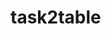 # task2table
<!DOCTYPE html>
<html>
<head>
    <title>Characteristics Table</title>
    <style>
        table {
            border-collapse: collapse;
            width: 60%;
            margin: 20px auto;
        }

        th, td {
            border: 1px solid black;
            padding: 8px;
            text-align: center;
        }

        th {
            background-color: #f2f2f2;
        }
    </style>
</head>
<body>
    <h1>Characteristics Table</h1>
    <table>
        <tr>
            <th rowspan="2">Gender</th>
            <th colspan="2">Average</th>
            <th colspan="2">Red Eyes</th>
        </tr>
        <tr>
            <th>Height</th>
            <th>Width</th>
            
            <th>Percentage</th>
        </tr>
        <tr>
            <td>Male</td>
            <td>180 cm</td>
            <td>80 cm</td>
            
            <td>60%</td>
        </tr>
        <tr>
            <td>Female</td>
            <td>165 cm</td>
            <td>70 cm</td>
            
            <td>40%</td>
        </tr>
    </table>
</body>
</html>

